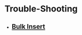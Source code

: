 # Trouble-Shooting
- ## [Bulk Insert](https://github.com/naneun/Trouble-Shooting/blob/main/BULK_INSERT.md)
